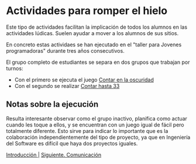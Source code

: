 # Actividades para romper el hielo


Este tipo de actividades facilitan la implicación de todos los alumnos en las actividades lúdicas. Suelen ayudar a mover a los alumnos de sus sitios.

En concreto estas actividaes se han ejecutado en el "taller para Jovenes programadoras" durante tres años consecutivos.

El grupo completo de estudiantes se separa en dos grupos que trabajan por turnos:
*   Con el primero se ejecuta el juego [Contar en la oscuridad](/ContarEnLaOscuridad/Descripcion.md)
*   Con el segundo se realizar [Contar hasta 33](ContarHasta33/Descripcion.md)

## Notas sobre la ejecución

Resulta interesante observar como el grupo inactivo, planifica como actuar cuando les toque a ellos, y se encuentran con un juego igual de fácil pero totalmente diferente. Esto sirve para indicar lo importante que es la colaboración independientemente del tipo de proyecto, ya que en Ingeniería del Software es difícil que haya dos proyectos iguales.

[Introducción ](README.md) 
| [Siguiente. Comunicación](comunicacion.md)
